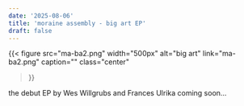 ```yaml
---
date: '2025-08-06'
title: 'moraine assembly - big art EP'
draft: false
---
```


{{< figure
  src="ma-ba2.png"
  width="500px"
  alt="big art"
  link="ma-ba2.png"
  caption=""
  class="center"
>}}

the debut EP by Wes Willgrubs and Frances Ulrika
coming soon...
